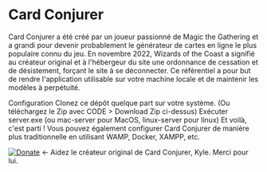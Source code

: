 # Card Conjurer
Card Conjurer a été créé par un joueur passionné de Magic the Gathering et a grandi pour devenir probablement le générateur de cartes en ligne le plus populaire connu du jeu. En novembre 2022, Wizards of the Coast a signifié au créateur original et à l'hébergeur du site une ordonnance de cessation et de désistement, forçant le site à se déconnecter. Ce référentiel a pour but de rendre l'application utilisable sur votre machine locale et de maintenir les modèles à perpétuité.

Configuration
Clonez ce dépôt quelque part sur votre système. (Ou téléchargez le Zip avec CODE > Download Zip ci-dessus)
Exécuter server.exe (ou mac-server pour MacOS, linux-server pour linux)
Et voilà, c'est parti ! Vous pouvez également configurer Card Conjurer de manière plus traditionnelle en utilisant WAMP, Docker, XAMPP, etc.

[![Donate](https://img.shields.io/badge/Donate-PayPal-blue.svg?longCache=true&style=popout)](https://www.paypal.me/kyleburtondonate
) ← Aidez le créateur original de Card Conjurer, Kyle. Merci pour lui.

